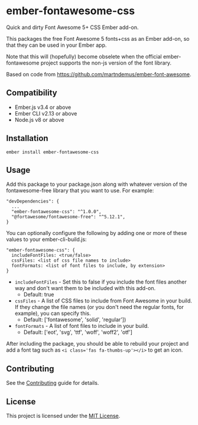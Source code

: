 ember-fontawesome-css
==============================================================================

Quick and dirty Font Awesome 5+ CSS Ember add-on.

This packages the free Font Awesome 5 fonts+css as an Ember add-on, so that they
can be used in your Ember app.

Note that this will (hopefully) become obselete when the official ember-fontawesome
project supports the non-js version of the font library.

Based on code from https://github.com/martndemus/ember-font-awesome.

Compatibility
------------------------------------------------------------------------------

* Ember.js v3.4 or above
* Ember CLI v2.13 or above
* Node.js v8 or above


Installation
------------------------------------------------------------------------------

```
ember install ember-fontawesome-css
```


Usage
------------------------------------------------------------------------------

Add this package to your package.json along with whatever version of the
fontawesome-free library that you want to use. For example:

```
"devDependencies": {
  ...
  "ember-fontawesome-css": "^1.0.0",
  "@fortawesome/fontawesome-free": "^5.12.1",
}
```

You can optionally configure the following by adding one or more of these values
to your ember-cli-build.js:

```
"ember-fontawesome-css": {
  includeFontFiles: <true/false>
  cssFiles: <list of css file names to include>
  fontFormats: <list of font files to include, by extension>
}
```

* `includeFontFiles` - Set this to false if you include the font files another way
and don't want them to be included with this add-on.
  * Default: true
* `cssFiles` - A list of CSS files to include from Font Awesome in your build.
If they change the file names (or you don't need the regular fonts, for example), 
you can specify this.
  * Default: ['fontawesome', 'solid', 'regular'])
* `fontFormats` - A list of font files to include in your build.
  * Default: ['eot', 'svg', 'ttf', 'woff', 'woff2', 'otf']
  
After including the package, you should be able to rebuild your project and add
a font tag such as `<i class='fas fa-thumbs-up'></i>` to get an icon.

Contributing
------------------------------------------------------------------------------

See the [Contributing](CONTRIBUTING.md) guide for details.


License
------------------------------------------------------------------------------

This project is licensed under the [MIT License](LICENSE.md).
